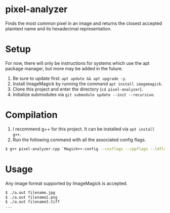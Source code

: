 # pixel-analyzer
Finds the most common pixel in an image and returns the closest accepted plaintext name and its hexadecimal representation.

# Setup
For now, there will only be instructions for systems which use the apt package manager, but more may be added in the future.
1. Be sure to update first: `apt update && apt upgrade -y`.
2. Install ImageMagick by running the command `apt install imagemagick`.
3. Clone this project and enter the directory (`cd pixel-analyzer`).
4. Initialize submodules via `git submodule update --init --recursive`.

# Compilation
1. I recommend g++ for this project. It can be installed via `apt install g++`.
2. Run the following command with all the associated config flags.
```sh
$ g++ pixel-analyzer.cpp `Magick++-config --cxxflags --cppflags --ldflags --libs`
```

# Usage
Any image format supported by ImageMagick is accepted.
```sh
$ ./a.out filename.jpg
$ ./a.out filename2.png
$ ./a.out filename3.tiff
...
```
